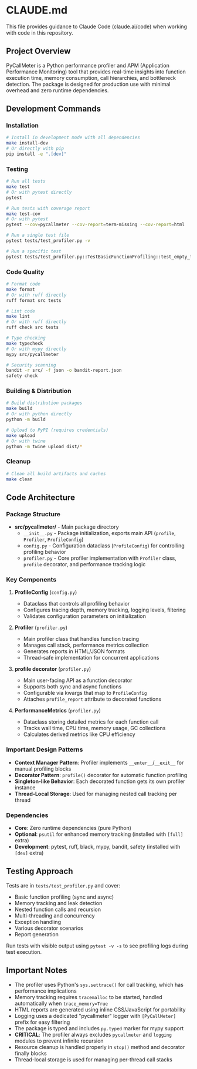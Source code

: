# CLAUDE.md

This file provides guidance to Claude Code (claude.ai/code) when working with code in this repository.

## Project Overview

PyCallMeter is a Python performance profiler and APM (Application Performance Monitoring) tool that provides real-time insights into function execution time, memory consumption, call hierarchies, and bottleneck detection. The package is designed for production use with minimal overhead and zero runtime dependencies.

## Development Commands

### Installation
```bash
# Install in development mode with all dependencies
make install-dev
# Or directly with pip
pip install -e ".[dev]"
```

### Testing
```bash
# Run all tests
make test
# Or with pytest directly
pytest

# Run tests with coverage report
make test-cov
# Or with pytest
pytest --cov=pycallmeter --cov-report=term-missing --cov-report=html

# Run a single test file
pytest tests/test_profiler.py -v

# Run a specific test
pytest tests/test_profiler.py::TestBasicFunctionProfiling::test_empty_function -v
```

### Code Quality
```bash
# Format code
make format
# Or with ruff directly
ruff format src tests

# Lint code
make lint
# Or with ruff directly
ruff check src tests

# Type checking
make typecheck
# Or with mypy directly
mypy src/pycallmeter

# Security scanning
bandit -r src/ -f json -o bandit-report.json
safety check
```

### Building & Distribution
```bash
# Build distribution packages
make build
# Or with python directly
python -m build

# Upload to PyPI (requires credentials)
make upload
# Or with twine
python -m twine upload dist/*
```

### Cleanup
```bash
# Clean all build artifacts and caches
make clean
```

## Code Architecture

### Package Structure
- **src/pycallmeter/** - Main package directory
  - `__init__.py` - Package initialization, exports main API (`profile`, `Profiler`, `ProfileConfig`)
  - `config.py` - Configuration dataclass (`ProfileConfig`) for controlling profiling behavior
  - `profiler.py` - Core profiler implementation with `Profiler` class, `profile` decorator, and performance tracking logic

### Key Components

1. **ProfileConfig** (`config.py`)
   - Dataclass that controls all profiling behavior
   - Configures tracing depth, memory tracking, logging levels, filtering
   - Validates configuration parameters on initialization

2. **Profiler** (`profiler.py`)
   - Main profiler class that handles function tracing
   - Manages call stack, performance metrics collection
   - Generates reports in HTML/JSON formats
   - Thread-safe implementation for concurrent applications

3. **profile decorator** (`profiler.py`)
   - Main user-facing API as a function decorator
   - Supports both sync and async functions
   - Configurable via kwargs that map to `ProfileConfig`
   - Attaches `profile_report` attribute to decorated functions

4. **PerformanceMetrics** (`profiler.py`)
   - Dataclass storing detailed metrics for each function call
   - Tracks wall time, CPU time, memory usage, GC collections
   - Calculates derived metrics like CPU efficiency

### Important Design Patterns

- **Context Manager Pattern**: Profiler implements `__enter__`/`__exit__` for manual profiling blocks
- **Decorator Pattern**: `profile()` decorator for automatic function profiling
- **Singleton-like Behavior**: Each decorated function gets its own profiler instance
- **Thread-Local Storage**: Used for managing nested call tracking per thread

### Dependencies

- **Core**: Zero runtime dependencies (pure Python)
- **Optional**: `psutil` for enhanced memory tracking (installed with `[full]` extra)
- **Development**: pytest, ruff, black, mypy, bandit, safety (installed with `[dev]` extra)

## Testing Approach

Tests are in `tests/test_profiler.py` and cover:
- Basic function profiling (sync and async)
- Memory tracking and leak detection
- Nested function calls and recursion
- Multi-threading and concurrency
- Exception handling
- Various decorator scenarios
- Report generation

Run tests with visible output using `pytest -v -s` to see profiling logs during test execution.

## Important Notes

- The profiler uses Python's `sys.settrace()` for call tracking, which has performance implications
- Memory tracking requires `tracemalloc` to be started, handled automatically when `trace_memory=True`
- HTML reports are generated using inline CSS/JavaScript for portability
- Logging uses a dedicated "pycallmeter" logger with `[PyCallMeter]` prefix for easy filtering
- The package is typed and includes `py.typed` marker for mypy support
- **CRITICAL**: The profiler always excludes `pycallmeter` and `logging` modules to prevent infinite recursion
- Resource cleanup is handled properly in `stop()` method and decorator finally blocks
- Thread-local storage is used for managing per-thread call stacks